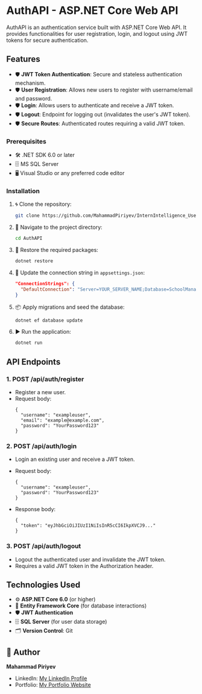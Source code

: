 # AuthAPI - ASP.NET Core Web API

AuthAPI is an authentication service built with ASP.NET Core Web API. It provides functionalities for user registration, login, and logout using JWT tokens for secure authentication.

## Features

- 🛡️ **JWT Token Authentication**: Secure and stateless authentication mechanism.
- 🛡️ **User Registration**: Allows new users to register with username/email and password.
- 🛡️ **Login**: Allows users to authenticate and receive a JWT token.
- 🛡️ **Logout**: Endpoint for logging out (invalidates the user's JWT token).
- 🛡️ **Secure Routes**: Authenticated routes requiring a valid JWT token.

### Prerequisites

- 🛠️ .NET SDK 6.0 or later
- 🗄️ MS SQL Server
- 🖥️ Visual Studio or any preferred code editor

### Installation

1. 🌀 Clone the repository:
   ```bash
   git clone https://github.com/MahammadPiriyev/InternIntelligence_UserLoginFunctionality.git
   ```

2. 📂 Navigate to the project directory:
   ```bash
   cd AuthAPI
   ```

3. 🔧 Restore the required packages:
   ```bash
   dotnet restore
   ```

4. 📝 Update the connection string in `appsettings.json`:
   ```json
   "ConnectionStrings": {
     "DefaultConnection": "Server=YOUR_SERVER_NAME;Database=SchoolManagement;Trusted_Connection=True;"
   }
   ```

5. 📦 Apply migrations and seed the database:
   ```bash
   dotnet ef database update
   ```

6. ▶️ Run the application:
   ```bash
   dotnet run
   ```
   
## API Endpoints

### 1. **POST /api/auth/register**
- Register a new user.
- Request body:
  ```
  {
    "username": "exampleuser",
    "email": "example@example.com",
    "password": "YourPassword123"
  }
  ```

### 2. **POST /api/auth/login**
- Login an existing user and receive a JWT token.
- Request body:
  ```
  {
    "username": "exampleuser",
    "password": "YourPassword123"
  }
  ```

- Response body:
  ```
  {
    "token": "eyJhbGciOiJIUzI1NiIsInR5cCI6IkpXVCJ9..."
  }
  ```

### 3. **POST /api/auth/logout**
- Logout the authenticated user and invalidate the JWT token.
- Requires a valid JWT token in the Authorization header.


## Technologies Used

- ⚙️ **ASP.NET Core 6.0** (or higher)
- 🔧 **Entity Framework Core** (for database interactions)
- 🛡️ **JWT Authentication**
- 🗄️ **SQL Server** (for user data storage)
- 🗂️ **Version Control**: Git

## 👤 Author  

**Mahammad Piriyev**  

- LinkedIn: [My LinkedIn Profile](https://linkedin.com/in/mahammadpiriyev)  
- Portfolio: [My Portfolio Website](https://mahammadpiriyev.onrender.com/)
